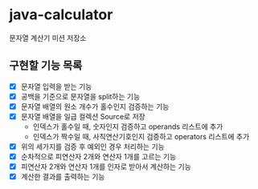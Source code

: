 # java-calculator
문자열 계산기 미션 저장소

## 구현할 기능 목록
- [x] 문자열 입력을 받는 기능
- [x] 공백을 기준으로 문자열을 split하는 기능
- [x] 문자열 배열의 원소 개수가 홀수인지 검증하는 기능
- [x] 문자열 배열을 일급 컬렉션 Source로 저장
    - 인덱스가 홀수일 때, 숫자인지 검증하고 operands 리스트에 추가
    - 인덱스가 짝수일 때, 사칙연산기호인지 검증하고 operators 리스트에 추가
- [x] 위의 세가지를 검증 후 예외인 경우 처리하는 기능
- [x] 순차적으로 피연산자 2개와 연산자 1개를 고르는 기능 
- [x] 피연산자 2개와 연산자 1개를 인자로 받아서 계산하는 기능
- [x] 계산한 결과를 출력하는 기능